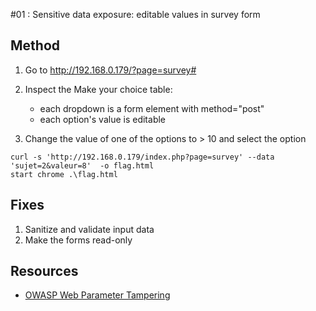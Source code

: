 #01 : Sensitive data exposure: editable values in survey form
## Method


1. Go to http://192.168.0.179/?page=survey#

2. Inspect the Make your choice table:
    * each dropdown is a form element with method="post"
    * each option's value is editable
3. Change the value of one of the options to > 10 and select the option

```
curl -s 'http://192.168.0.179/index.php?page=survey' --data 'sujet=2&valeur=8'  -o flag.html
start chrome .\flag.html
```

## Fixes
1. Sanitize and validate input data
2. Make the forms read-only

## Resources
* [OWASP Web Parameter Tampering](https://owasp.org/www-community/attacks/Web_Parameter_Tampering)